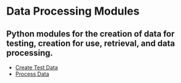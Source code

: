 # Data Processing Modules

## Python modules for the creation of data for testing, creation for use, retrieval, and data processing.

  - [Create Test Data](createtestdata.py-slug)
  - [Process Data](dataprocessing.py-slug)
